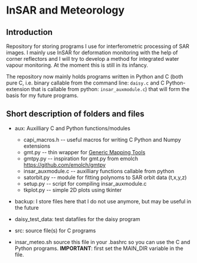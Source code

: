 # InSAR and Meteorology

## Introduction

Repository for storing programs I use for interferometric processing of SAR
images. I mainly use InSAR for deformation monitoring with the help of
corner reflectors and I will try to develop a method for integrated water
vapour monitoring. At the moment this is still in its infancy.

The repository now mainly holds programs written in Python and C (both pure
C, i.e. binary callable from the command line: `daisy.c` and C Python-extension
that is callable from python: `insar_auxmodule.c`) that will form the basis
for my future programs.

## Short description of folders and files

- aux: Auxilliary C and Python functions/modules
    - capi_macros.h -- useful macros for writing C Python and Numpy extensions
    - gmt.py -- thin wrapper for [Generic Mapping Tools](http://gmt.soest.hawaii.edu/)
    - gmtpy.py -- inspiration for gmt.py from emolch <https://github.com/emolch/gmtpy>
    - insar_auxmodule.c -- auxilliary functions callable from python
    - satorbit.py -- module for fitting polynoms to SAR orbit data (t,x,y,z)
    - setup.py -- script for compiling insar_auxmodule.c
    - tkplot.py -- simple 2D plots using tkinter

- backup: I store files here that I do not use anymore, but may be useful in the
  future
- daisy_test_data: test datafiles for the daisy program
- src: source file(s) for C programs
- insar_meteo.sh source this file in your .bashrc so you can use the C and
  Python programs. **IMPORTANT**: first set the MAIN_DIR variable in the file.
